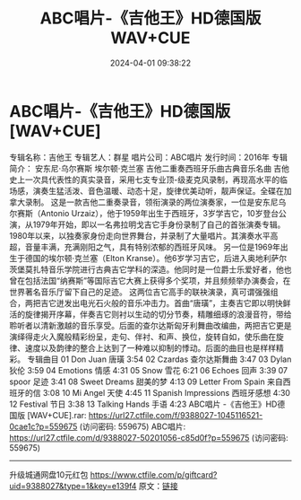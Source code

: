 ﻿---
title: ABC唱片-《吉他王》HD德国版WAV+CUE
date: 2024-04-01 09:38:22
categories: 古典音乐、新世纪、纯音雅乐
tags: 纯音雅乐
---
# ABC唱片-《吉他王》HD德国版[WAV+CUE]

专辑名称：吉他王
专辑艺人：群星
唱片公司：ABC唱片
发行时间：2016年
专辑简介：
安东尼·乌尔赛斯 埃尔顿·克兰塞 吉他二重奏西班牙乐曲古典音乐名曲
吉他史上一次具代表性的真实录音，采用七支专业顶-级麦克风录制，再现高水平的临场感，演奏生猛活泼、音色温暖、动态十足，旋律优美动听，靓声保证。全碟在加拿大录制。
这是一款吉他二重奏录音，领衔演录的两位演奏家，一位是安东尼乌尔赛斯（Antonio
Urzaiz），他于1959年出生于西班牙，3岁学吉它，10岁登台公演，从1979年开始，即以一名弗拉明戈吉它手身份录制了自己的首张演奏专辑。1980年以来，以独奏家身份走向世界舞台，并录制了大量唱片。其演奏水平高超，音量丰满，充满刚阳之气，具有特别浓郁的西班牙风味。
另一位是1969年出生于德国的埃尔顿·克兰塞（Elton
Kranse）。他6岁学习吉它，后进入奥地利萨尔茨堡莫扎特音乐学院进行古典吉它学科的深造。他同时是一位爵士乐爱好者，他也曾在包括法国“纳赛斯”等国际吉它大赛上获得多个奖项，并且频频举办演奏会，在世界著名音乐厅留下自己的足迹。
这两位吉它高手的联袂演录，真可谓强强组合，两把吉它迸发出电光石火般的音乐冲击力。首曲“唐璜”，主奏吉它即以明快鲜活的旋律揭开序幕，伴奏吉它则衬以生动的切分节奏，精雕细琢的浪漫音符，带给聆听者以清新激越的音乐享受。后面的查尔达斯匈牙利舞曲改编曲，两把吉它更是演绎得走火入魔般精彩纷呈，走句、伴衬、和声、换位，旋转自如，使乐曲在旋律、速度以及韵律的整合上达到了一种难以抑制的悸动。后面的曲目也是样样精彩。
专辑曲目
01 Don Juan 唐璜 3:54
02 Czardas 查尔达斯舞曲 3:47
03 Dylan 狄伦 3:59
04 Emotions 情感 4:31
05 Snow 雪花 6:21
06 Echoes 回声 3:39
07 spoor 足迹 3:41
08 Sweet Dreams 甜美的梦 4:13
09 Letter From Spain 来自西班牙的信 3:08
10 Mi Angel 天使 4:45
11 Spanish Impressions 西班牙感想 4:30
12 Festival 节日 3:38
13 Talking Hands 手语 4:23
ABC唱片 -《吉他王》HD德国版 [WAV+CUE].rar: https://url27.ctfile.com/f/9388027-1045116521-0cae1c?p=559675
(访问密码: 559675)
ABC唱片: https://url27.ctfile.com/d/9388027-50201056-c85d0f?p=559675
(访问密码: 559675)
**********************************************************
升级城通网盘10元红包 https://www.ctfile.com/p/giftcard?uid=9388027&type=1&key=e139f4
原文：[链接](https://blog.sina.com.cn/s/blog_1647c7e76010314xt.html)